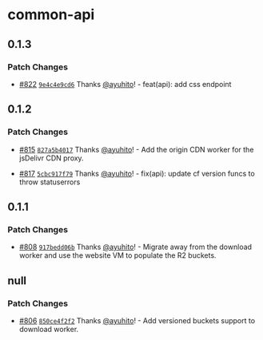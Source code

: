 # common-api

## 0.1.3

### Patch Changes

- [#822](https://github.com/fontsource/fontsource/pull/822) [`9e4c4e9cd6`](https://github.com/fontsource/fontsource/commit/9e4c4e9cd66428fd12cf6963862502c1239ea146) Thanks [@ayuhito](https://github.com/ayuhito)! - feat(api): add css endpoint

## 0.1.2

### Patch Changes

- [#815](https://github.com/fontsource/fontsource/pull/815) [`827a5b4017`](https://github.com/fontsource/fontsource/commit/827a5b4017d81bf1f64f71e181e134151d546f7b) Thanks [@ayuhito](https://github.com/ayuhito)! - Add the origin CDN worker for the jsDelivr CDN proxy.

- [#817](https://github.com/fontsource/fontsource/pull/817) [`5cbc917f79`](https://github.com/fontsource/fontsource/commit/5cbc917f791f3d18aa95b05802285808d4a78cf1) Thanks [@ayuhito](https://github.com/ayuhito)! - fix(api): update cf version funcs to throw statuserrors

## 0.1.1

### Patch Changes

- [#808](https://github.com/fontsource/fontsource/pull/808) [`917bedd06b`](https://github.com/fontsource/fontsource/commit/917bedd06bd806d50240c9f87e0dd91b44be9077) Thanks [@ayuhito](https://github.com/ayuhito)! - Migrate away from the download worker and use the website VM to populate the R2 buckets.

## null

### Patch Changes

- [#806](https://github.com/fontsource/fontsource/pull/806) [`850ce4f2f2`](https://github.com/fontsource/fontsource/commit/850ce4f2f2f285795ca025dc8f375813cb8e119e) Thanks [@ayuhito](https://github.com/ayuhito)! - Add versioned buckets support to download worker.
